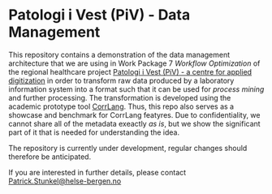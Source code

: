 # Patologi i Vest (PiV) - Data Management
This repository contains a demonstration of the data management architecture that we are using in Work Package 7 _Workflow Optimization_ of the regional healthcare project [Patologi i Vest (PiV) - a centre for applied digitization](https://helse-bergen.no/piv) in order to transform raw data produced by a laboratory information system into a format such that it can be used for _process mining_ and further processing. The transformation is developed using the academic prototype tool [CorrLang](http://www.corrlang.io). Thus, this repo also serves as a showcase and benchmark for CorrLang featyres. Due to confidentiality, we cannot share all of the metadata exeactly _as is_, but we show the significant part of it that is needed for understanding the idea.

The repository is currently under development, regular changes should therefore be anticipated.

If you are interested in further details, please contact [Patrick.Stunkel@helse-bergen.no](mailto:Patrick.Stunkel@helse-bergen.no)
